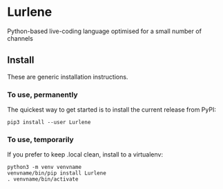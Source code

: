 # Lurlene
Python-based live-coding language optimised for a small number of channels

## Install
These are generic installation instructions.

### To use, permanently
The quickest way to get started is to install the current release from PyPI:
```
pip3 install --user Lurlene
```

### To use, temporarily
If you prefer to keep .local clean, install to a virtualenv:
```
python3 -m venv venvname
venvname/bin/pip install Lurlene
. venvname/bin/activate
```
